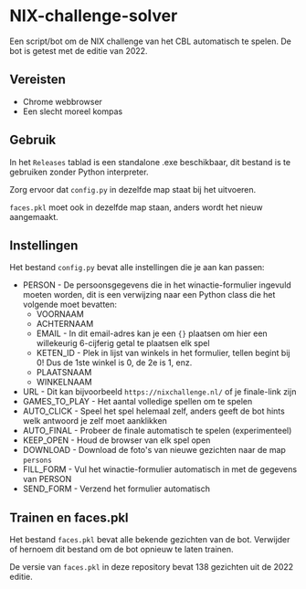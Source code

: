 # NIX-challenge-solver
Een script/bot om de NIX challenge van het CBL automatisch te spelen.
De bot is getest met de editie van 2022.

## Vereisten
- Chrome webbrowser
- Een slecht moreel kompas

## Gebruik
In het `Releases` tablad is een standalone .exe beschikbaar, dit bestand is te gebruiken zonder Python interpreter.

Zorg ervoor dat `config.py` in dezelfde map staat bij het uitvoeren.

`faces.pkl` moet ook in dezelfde map staan, anders wordt het nieuw aangemaakt.

## Instellingen
Het bestand `config.py` bevat alle instellingen die je aan kan passen:
- PERSON - De persoonsgegevens die in het winactie-formulier ingevuld moeten worden, dit is een verwijzing naar een Python class die het volgende moet bevatten:
  - VOORNAAM
  - ACHTERNAAM
  - EMAIL - In dit email-adres kan je een `{}` plaatsen om hier een willekeurig 6-cijferig getal te plaatsen elk spel
  - KETEN_ID - Plek in lijst van winkels in het formulier, tellen begint bij 0! Dus de 1ste winkel is 0, de 2e is 1, enz.
  - PLAATSNAAM
  - WINKELNAAM
- URL - Dit kan bijvoorbeeld `https://nixchallenge.nl/` of je finale-link zijn
- GAMES_TO_PLAY - Het aantal volledige spellen om te spelen
- AUTO_CLICK - Speel het spel helemaal zelf, anders geeft de bot hints welk antwoord je zelf moet aanklikken
- AUTO_FINAL - Probeer de finale automatisch te spelen (experimenteel)
- KEEP_OPEN - Houd de browser van elk spel open
- DOWNLOAD - Download de foto's van nieuwe gezichten naar de map `persons`
- FILL_FORM - Vul het winactie-formulier automatisch in met de gegevens van PERSON
- SEND_FORM - Verzend het formulier automatisch

## Trainen en faces.pkl
Het bestand `faces.pkl` bevat alle bekende gezichten van de bot.
Verwijder of hernoem dit bestand om de bot opnieuw te laten trainen.

De versie van `faces.pkl` in deze repository bevat 138 gezichten uit de 2022 editie.
